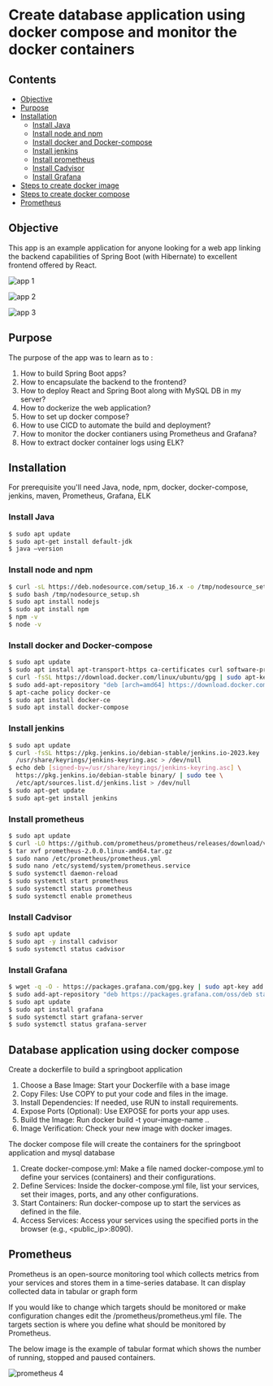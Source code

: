 
# Create database application using docker compose and monitor the docker containers

## Contents

  - [Objective](#Objective)
  - [Purpose](#Purpose)
  - [Installation](#Installation)
       - [Install Java](#Install-Java)
       - [Install node and npm](#Install-node-and-npm)
       - [Install docker and Docker-compose](#Install-docker-and-Docker-compose)
       - [Install jenkins](#Install-jenkins)
       - [Install prometheus](#Install-prometheus)
       - [Install Cadvisor](#Install-Cadvisor)
       - [Install Grafana](#Install-Grafana)
  - [Steps to create docker image](#Create-a-dockerfile-to-build-a-springboot-application)
  - [Steps to create docker compose](#The-docker-compose-file-will-create-the-containers-for-the-springboot-application-and-mysql-database)
  - [Prometheus](#Prometheus)

  
## Objective

This app is an example application for anyone looking for a web app linking the backend capabilities of Spring Boot (with Hibernate) to excellent frontend offered by React. 

![app 1](https://github.com/chitu1629/react-springboot-mysql/assets/108867392/ba08d090-df19-45df-8ae4-e57ebf6c16ec)

![app 2](https://github.com/chitu1629/react-springboot-mysql/assets/108867392/4917632d-8f17-4b39-8f2d-5b0f7e4b9b9e)

![app 3](https://github.com/chitu1629/react-springboot-mysql/assets/108867392/b91cec3a-af08-437e-a64e-cbd971ae7ae8)


## Purpose

The purpose of the app was to learn as to : 

 1. How to build Spring Boot apps?
 2. How to encapsulate the backend to the frontend?
 3. How to deploy React and Spring Boot along with MySQL DB in my server?
 4. How to dockerize the web application?
 5. How to set up docker compose?
 6. How to use CICD to automate the build and deployment?
 7. How to monitor the docker contianers using Prometheus and Grafana?
 8. How to extract docker container logs using ELK?

## Installation

For prerequisite you'll need Java, node, npm, docker, docker-compose, jenkins, maven, Prometheus, Grafana, ELK

### Install Java

```sh
$ sudo apt update 
$ sudo apt-get install default-jdk 
$ java –version 
```
### Install node and npm

```sh
$ curl -sL https://deb.nodesource.com/setup_16.x -o /tmp/nodesource_setup.sh  
$ sudo bash /tmp/nodesource_setup.sh  
$ sudo apt install nodejs
$ sudo apt install npm
$ npm -v
$ node -v  
```

### Install docker and Docker-compose

```sh
$ sudo apt update 
$ sudo apt install apt-transport-https ca-certificates curl software-properties-common 
$ curl -fsSL https://download.docker.com/linux/ubuntu/gpg | sudo apt-key add - 
$ sudo add-apt-repository "deb [arch=amd64] https://download.docker.com/linux/ubuntu focal stable" 
$ apt-cache policy docker-ce 
$ sudo apt install docker-ce
$ sudo apt install docker-compose 
```

### Install jenkins

```sh
$ sudo apt update 
$ curl -fsSL https://pkg.jenkins.io/debian-stable/jenkins.io-2023.key | sudo tee \ 
  /usr/share/keyrings/jenkins-keyring.asc > /dev/null  
$ echo deb [signed-by=/usr/share/keyrings/jenkins-keyring.asc] \ 
  https://pkg.jenkins.io/debian-stable binary/ | sudo tee \ 
  /etc/apt/sources.list.d/jenkins.list > /dev/null  
$ sudo apt-get update  
$ sudo apt-get install jenkins  
```

### Install prometheus

```sh
$ sudo apt update 
$ curl -LO https://github.com/prometheus/prometheus/releases/download/v2.0.0/prometheus-2.0.0.linux-amd64.tar.gz 
$ tar xvf prometheus-2.0.0.linux-amd64.tar.gz 
$ sudo nano /etc/prometheus/prometheus.yml 
$ sudo nano /etc/systemd/system/prometheus.service 
$ sudo systemctl daemon-reload
$ sudo systemctl start prometheus
$ sudo systemctl status prometheus
$ sudo systemctl enable prometheus
```
### Install Cadvisor

```sh
$ sudo apt update 
$ sudo apt -y install cadvisor  
$ sudo systemctl status cadvisor 
```

### Install Grafana

```sh
$ wget -q -O - https://packages.grafana.com/gpg.key | sudo apt-key add -  
$ sudo add-apt-repository "deb https://packages.grafana.com/oss/deb stable main"  
$ sudo apt update  
$ sudo apt install grafana  
$ sudo systemctl start grafana-server  
$ sudo systemctl status grafana-server  
```

## Database application using docker compose

Create a dockerfile to build a springboot application

1. Choose a Base Image: Start your Dockerfile with a base image
2. Copy Files: Use COPY to put your code and files in the image.
3. Install Dependencies: If needed, use RUN to install requirements.
4. Expose Ports (Optional): Use EXPOSE for ports your app uses.
5. Build the Image: Run docker build -t your-image-name ..
6. Image Verification: Check your new image with docker images.
   
The docker compose file will create the containers for the springboot application and mysql database 

1. Create docker-compose.yml: Make a file named docker-compose.yml to define your services (containers) and their configurations.
2. Define Services: Inside the docker-compose.yml file, list your services, set their images, ports, and any other configurations.
3. Start Containers: Run docker-compose up to start the services as defined in the file.
4. Access Services: Access your services using the specified ports in the browser (e.g., <public_ip>:8090).

## Prometheus

Prometheus is an open-source monitoring tool which collects metrics from your services and stores them in a time-series database. It can display collected data in tabular or graph form

If you would like to change which targets should be monitored or make configuration changes edit the /prometheus/prometheus.yml file. The targets section is where you define what should be monitored by Prometheus.

The below image is the example of tabular format which shows the number of running, stopped and paused containers.


![prometheus 4](https://github.com/chitu1629/react-springboot-mysql/assets/108867392/11f6374c-ac72-4f06-afbb-5e5be2014f46)

